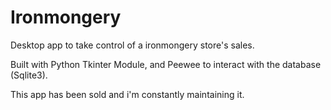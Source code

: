 # Ironmongery
Desktop app to take control of a ironmongery store's sales.

Built with Python Tkinter Module, and Peewee to interact with the database (Sqlite3).

This app has been sold and i'm constantly maintaining it.
